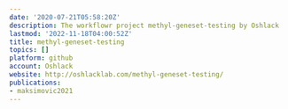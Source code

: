 ```yaml
---
date: '2020-07-21T05:58:20Z'
description: The workflowr project methyl-geneset-testing by Oshlack
lastmod: '2022-11-18T04:00:52Z'
title: methyl-geneset-testing
topics: []
platform: github
account: Oshlack
website: http://oshlacklab.com/methyl-geneset-testing/
publications:
- maksimovic2021
---
```


